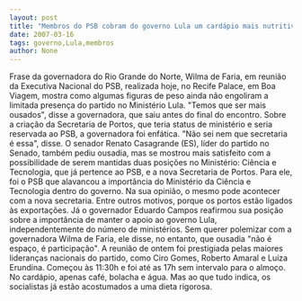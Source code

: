 ```yaml
---
layout: post
title: "Membros do PSB cobram do governo Lula um cardápio mais nutritivo"
date: 2007-03-16
tags: governo,Lula,membros
author: None
---
```

Frase da governadora do Rio Grande do Norte, Wilma de Faria, em reunião da Executiva Nacional do PSB, realizada hoje, no Recife Palace, em Boa Viagem, mostra como algumas figuras de peso ainda não engoliram a limitada presença do partido no Ministério Lula. 
\"Temos que ser mais ousados\", disse a governadora, que saiu antes do final do encontro. 
Sobre a criação da Secretaria de Portos, que teria status de ministério e seria reservada ao PSB, a governadora foi enfática. \"Não sei nem que secretaria é essa\", disse.
O senador Renato Casagrande (ES), líder do partido no Senado, também pediu ousadia, mas se mostrou mais satisfeito com a possibilidade de serem mantidas duas posições no Ministério: Ciência e Tecnologia, que já pertence ao PSB, e a nova Secretaria de Portos. 
Para ele, foi o PSB que alavancou a importância do Ministério da Ciência e Tecnologia dentro do governo. Na sua opinião,&nbsp;o mesmo pode acontecer com a nova secretaria. Entre outros motivos, porque os portos estão ligados às exportações.
Já o governador Eduardo Campos reafirmou sua posição sobre a importância de manter o apoio ao governo Lula, independentemente do número de ministérios. Sem querer polemizar com a governadora Wilma de Faria, ele disse, no entanto,&nbsp;que ousadia \"não é espaço, é participação\".
A reunião de ontem foi prestigiada pelas maiores lideranças nacionais do partido, como Ciro Gomes, Roberto Amaral e Luíza Erundina. 
Começou às 11:30h e foi até as 17h sem intervalo para o almoço. No cardápio, apenas café, bolacha e água. Mas ao que tudo indica, os socialistas já estão acostumados a uma dieta rigorosa.&nbsp; 